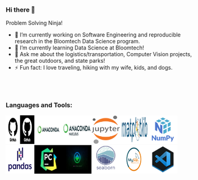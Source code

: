 ### Hi there 👋
Problem Solving Ninja!

- 🔭 I’m currently working on Software Engineering and reproducible research in the Bloomtech Data Science program.
- 🌱 I’m currently learning Data Science at Bloomtech!
- 💬 Ask me about the logistics/transportation, Computer Vision projects, the great outdoors, and state parks!
- ⚡ Fun fact: I love traveling, hiking with my wife, kids, and dogs. </br></br></br></br>



### Languages and Tools:

<img src="https://github.com/UARKHAWG/UARKHAWG/blob/b9ae562a26e440b2dae6131aea2ed858c0658e9a/github.png" width="75" height="75"><img src="https://github.com/UARKHAWG/UARKHAWG/blob/5c8c8962f478545165768bf4620faa477b625f06/anaconda.jpg" width="75" height="75"><img src="https://github.com/UARKHAWG/UARKHAWG/blob/5c8c8962f478545165768bf4620faa477b625f06/anaconda.nucleus.png" width="75" height="75"><img src="https://github.com/UARKHAWG/UARKHAWG/blob/5c8c8962f478545165768bf4620faa477b625f06/jupyter.png" width="75" height="75"><img src="https://github.com/UARKHAWG/UARKHAWG/blob/main/matplotlib.png" width="75" height="75"><img src="https://github.com/UARKHAWG/UARKHAWG/blob/5c8c8962f478545165768bf4620faa477b625f06/numpy.png" width="75" height="75"><img src="https://github.com/UARKHAWG/UARKHAWG/blob/5c8c8962f478545165768bf4620faa477b625f06/pandas.png" width="75" height="75"><img src="https://github.com/UARKHAWG/UARKHAWG/blob/5c8c8962f478545165768bf4620faa477b625f06/pycharm.png" width="75" height="75"><img src="https://github.com/UARKHAWG/UARKHAWG/blob/5c8c8962f478545165768bf4620faa477b625f06/python.jpeg" width="75" height="75"><img src="https://github.com/UARKHAWG/UARKHAWG/blob/5c8c8962f478545165768bf4620faa477b625f06/seaborn.png" width="75" height="75"><img src="https://github.com/UARKHAWG/UARKHAWG/blob/5c8c8962f478545165768bf4620faa477b625f06/sql.png" width="75" height="75"><img src="https://github.com/UARKHAWG/UARKHAWG/blob/5c8c8962f478545165768bf4620faa477b625f06/vscode.jpg" width="75" height="75">
